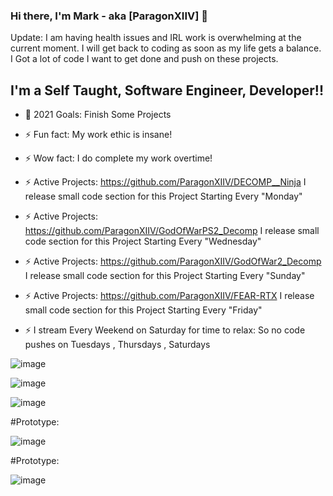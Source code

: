 ### Hi there, I'm Mark - aka [ParagonXIIV] 👋

Update: I am having health issues and IRL work is overwhelming at the current moment.
I will get back to coding as soon as my life gets a balance.
I Got a lot of code I want to get done and push on these projects.


## I'm a Self Taught, Software Engineer, Developer!!
- 🥅 2021 Goals: Finish Some Projects
- ⚡ Fun fact: My work ethic is insane!
- ⚡ Wow fact: I do complete my work overtime!

- ⚡ Active Projects: https://github.com/ParagonXIIV/DECOMP__Ninja  I release small code section for this Project Starting Every "Monday"
- ⚡ Active Projects: https://github.com/ParagonXIIV/GodOfWarPS2_Decomp I release small code section for this Project Starting Every "Wednesday"
- ⚡ Active Projects: https://github.com/ParagonXIIV/GodOfWar2_Decomp I release small code section for this Project Starting Every "Sunday"
- ⚡ Active Projects: https://github.com/ParagonXIIV/FEAR-RTX I release small code section for this Project Starting Every "Friday"

- ⚡ I stream Every Weekend on Saturday for time to relax: So no code pushes on Tuesdays , Thursdays , Saturdays

![image](https://i.ibb.co/bKmh3Jf/FEARRTX.jpg)

![image](https://i.ibb.co/M1vxSDd/249121.png)

![image](https://i.ibb.co/tDmH4hB/Ninja.png)

#Prototype:

![image](https://i.ibb.co/T2XGFxC/Xbox.png)

#Prototype:

![image](https://i.ibb.co/NrvY2zF/Ninja-Gaiden-II-2008-03-20-Disc.jpg)
